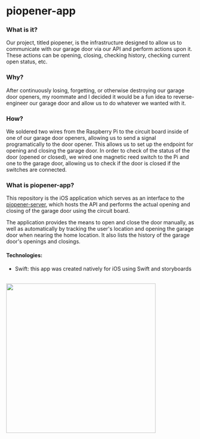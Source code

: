 # piopener-app

### What is it?

Our project, titled piopener, is the infrastructure designed to allow us to communicate with our garage door via our API and perform actions upon it. These actions can be opening, closing, checking history, checking current open status, etc.

### Why?

After continuously losing, forgetting, or otherwise destroying our garage door openers, my roommate and I decided it would be a fun idea to reverse-engineer our garage door and allow us to do whatever we wanted with it.

### How?

We soldered two wires from the Raspberry Pi to the circuit board inside of one of our garage door openers, allowing us to send a signal programatically to the door opener. This allows us to set up the endpoint for opening and closing the garage door. In order to check of the status of the door (opened or closed), we wired one magnetic reed switch to the Pi and one to the garage door, allowing us to check if the door is closed if the switches are connected.

### What is piopener-app?

This repository is the iOS application which serves as an interface to the [piopener-server](https://github.com/joeylemon/piopener-server), which hosts the API and performs the actual opening and closing of the garage door using the circuit board.

The application provides the means to open and close the door manually, as well as automatically by tracking the user's location and opening the garage door when nearing the home location. It also lists the history of the garage door's openings and closings.

#### Technologies:
- Swift: this app was created natively for iOS using Swift and storyboards

<br>
<img src="https://i.imgur.com/kqOjIQS.png" width="400">
